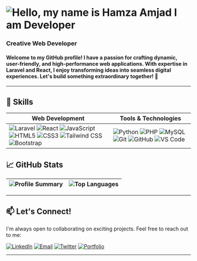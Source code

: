 # ![Hello, my name is Hamza Amjad  I am Developer](https://github.com/user-attachments/assets/6676dc5f-b986-44e9-bb6d-1dd0bbd51341)

### Creative Web Developer  
#### Welcome to my GitHub profile! I have a passion for crafting dynamic, user-friendly, and high-performance web applications. With expertise in **Laravel** and **React**, I enjoy transforming ideas into seamless digital experiences. Let's build something extraordinary together! 🚀
---

## 🚀 Skills

| **Web Development**                                                                 | **Tools & Technologies**                                                                 |
|-------------------------------------------------------------------------------------|-----------------------------------------------------------------------------------------|
| ![Laravel](https://img.shields.io/badge/Laravel-FF2D20?style=flat&logo=laravel&logoColor=white) ![React](https://img.shields.io/badge/React-20232A?style=flat&logo=react&logoColor=61DAFB) ![JavaScript](https://img.shields.io/badge/JavaScript-F7DF1E?style=flat&logo=javascript&logoColor=black) ![HTML5](https://img.shields.io/badge/HTML5-E34F26?style=flat&logo=html5&logoColor=white) ![CSS3](https://img.shields.io/badge/CSS3-1572B6?style=flat&logo=css3&logoColor=white) ![Tailwind CSS](https://img.shields.io/badge/Tailwind_CSS-38B2AC?style=flat&logo=tailwind-css&logoColor=white) ![Bootstrap](https://img.shields.io/badge/Bootstrap-563D7C?style=flat&logo=bootstrap&logoColor=white) | ![Python](https://img.shields.io/badge/Python-3776AB?style=flat&logo=python&logoColor=white) ![PHP](https://img.shields.io/badge/PHP-777BB4?style=flat&logo=php&logoColor=white) ![MySQL](https://img.shields.io/badge/MySQL-005C84?style=flat&logo=mysql&logoColor=white) ![Git](https://img.shields.io/badge/Git-F05032?style=flat&logo=git&logoColor=white) ![GitHub](https://img.shields.io/badge/GitHub-100000?style=flat&logo=github&logoColor=white) ![VS Code](https://img.shields.io/badge/VS_Code-007ACC?style=flat&logo=visual-studio-code&logoColor=white) |

## 📈 GitHub Stats

| ![Profile Summary](https://github-profile-summary-cards.vercel.app/api/cards/profile-details?username=hamza-Amjad5163&theme=github_dark) | ![Top Languages](https://github-readme-stats.vercel.app/api/top-langs/?username=hamza-Amjad5163&layout=compact&theme=github_dark) |
|----------------------------------------------------------------------------------------------------------------------------------------|---------------------------------------------------------------------------------------------------------------------------------|

---

## 📫 Let's Connect!

I'm always open to collaborating on exciting projects. Feel free to reach out to me:

[![LinkedIn](https://img.shields.io/badge/LinkedIn-0077B5?style=for-the-badge&logo=linkedin&logoColor=white)](https://www.linkedin.com/in/hamza-amjad-0a3aaa228/) [![Email](https://img.shields.io/badge/Email-D14836?style=for-the-badge&logo=gmail&logoColor=white)](mailto:hamzakhan5163@gmail.com) [![Twitter](https://img.shields.io/badge/Twitter-1DA1F2?style=for-the-badge&logo=twitter&logoColor=white)](https://twitter.com/yourhandle) [![Portfolio](https://img.shields.io/badge/Portfolio-000000?style=for-the-badge&logo=about.me&logoColor=white)](https://react-portfolio-website-rust.vercel.app/#)

---
